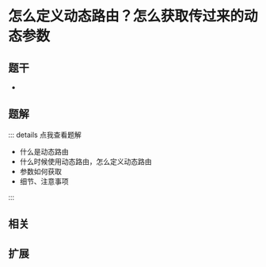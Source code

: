 # 怎么定义动态路由？怎么获取传过来的动态参数


## 题干

- 



## 题解

::: details 点我查看题解

  - 什么是动态路由
  - 什么时候使用动态路由，怎么定义动态路由
  - 参数如何获取
  - 细节、注意事项

:::



## 相关



## 扩展
